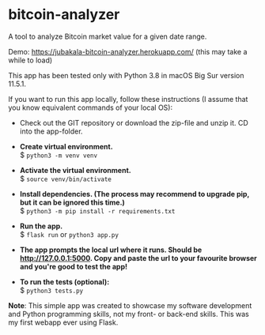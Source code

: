 # bitcoin-analyzer
A tool to analyze Bitcoin market value for a given date range.

Demo: https://jubakala-bitcoin-analyzer.herokuapp.com/ (this may take a while to load)

This app has been tested only with Python 3.8 in macOS Big Sur version 11.5.1.

If you want to run this app locally, follow these instructions (I assume that you know equivalent commands of your local OS):

- Check out the GIT repository or download the zip-file and unzip it. CD into the app-folder.

- **Create virtual environment.**  
$ ```python3 -m venv venv```

- **Activate the virtual environment.**  
$ ```source venv/bin/activate```

- **Install dependencies. (The process may recommend to upgrade pip, but it can be ignored this time.)**  
$ ```python3 -m pip install -r requirements.txt```

- **Run the app.**  
$ ```flask run``` or  ```python3 app.py```  

- **The app prompts the local url where it runs. Should be http://127.0.0.1:5000. Copy and paste the url to your favourite browser and you're good to test the app!**  
  
- **To run the tests (optional):**  
$ ```python3 tests.py```

**Note**: This simple app was created to showcase my software development and Python programming skills, not my front- or back-end skills. This was my first webapp ever using Flask.